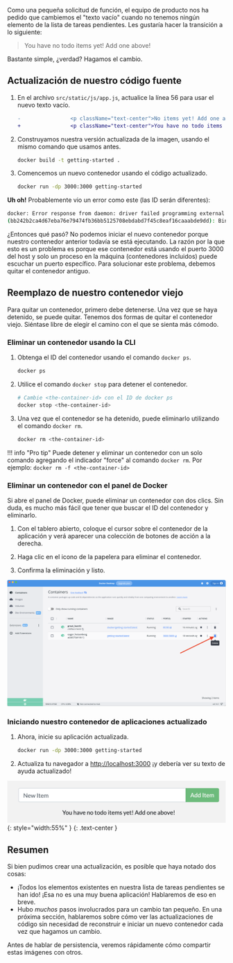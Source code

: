 
Como una pequeña solicitud de función, el equipo de producto nos ha pedido que cambiemos 
el "texto vacío" cuando no tenemos ningún elemento de la lista de tareas pendientes. Les 
gustaría hacer la transición a lo siguiente:

> You have no todo items yet! Add one above!

Bastante simple, ¿verdad? Hagamos el cambio.

## Actualización de nuestro código fuente

1. En el archivo `src/static/js/app.js`, actualice la línea 56 para usar el nuevo texto vacío.

    ```diff
    -                <p className="text-center">No items yet! Add one above!</p>
    +                <p className="text-center">You have no todo items yet! Add one above!</p>
    ```

1. Construyamos nuestra versión actualizada de la imagen, usando el mismo comando que usamos antes.

    ```bash
    docker build -t getting-started .
    ```

1. Comencemos un nuevo contenedor usando el código actualizado.

    ```bash
    docker run -dp 3000:3000 getting-started
    ```

**Uh oh!** Probablemente vio un error como este (las ID serán diferentes):

```bash
docker: Error response from daemon: driver failed programming external connectivity on endpoint laughing_burnell 
(bb242b2ca4d67eba76e79474fb36bb5125708ebdabd7f45c8eaf16caaabde9dd): Bind for 0.0.0.0:3000 failed: port is already allocated.
```

¿Entonces qué pasó? No podemos iniciar el nuevo contenedor porque nuestro contenedor anterior todavía se está 
ejecutando. La razón por la que esto es un problema es porque ese contenedor está usando el puerto 3000 del 
host y solo un proceso en la máquina (contenedores incluidos) puede escuchar un puerto específico. Para solucionar 
este problema, debemos quitar el contenedor antiguo.


## Reemplazo de nuestro contenedor viejo

Para quitar un contenedor, primero debe detenerse. Una vez que se haya detenido, se puede quitar. Tenemos dos 
formas de quitar el contenedor viejo. Siéntase libre de elegir el camino con el que se sienta más cómodo.


### Eliminar un contenedor usando la CLI

1. Obtenga el ID del contenedor usando el comando `docker ps`.

    ```bash
    docker ps
    ```

1. Utilice el comando `docker stop` para detener el contenedor.

    ```bash
    # Cambie <the-container-id> con el ID de docker ps
    docker stop <the-container-id>
    ```

1. Una vez que el contenedor se ha detenido, puede eliminarlo utilizando el comando `docker rm`.

    ```bash
    docker rm <the-container-id>
    ```

!!! info "Pro tip"
    Puede detener y eliminar un contenedor con un solo comando agregando el indicador "force" 
    al comando `docker rm`. Por ejemplo: `docker rm -f <the-container-id>`

### Eliminar un contenedor con el panel de Docker

Si abre el panel de Docker, puede eliminar un contenedor con dos clics. Sin duda, 
es mucho más fácil que tener que buscar el ID del contenedor y eliminarlo.

1. Con el tablero abierto, coloque el cursor sobre el contenedor de la aplicación y verá aparecer 
    una colección de botones de acción a la derecha.

1. Haga clic en el icono de la papelera para eliminar el contenedor.

1. Confirma la eliminación y listo.

![Docker Dashboard - removing a container](dashboard-removing-container.png)


### Iniciando nuestro contenedor de aplicaciones actualizado

1. Ahora, inicie su aplicación actualizada.

    ```bash
    docker run -dp 3000:3000 getting-started
    ```

1. Actualiza tu navegador a [http://localhost:3000](http://localhost:3000) ¡y debería ver su texto de ayuda actualizado!

![Updated application with updated empty text](todo-list-updated-empty-text.png){: style="width:55%" }
{: .text-center }



## Resumen

Si bien pudimos crear una actualización, es posible que haya notado dos cosas:

- ¡Todos los elementos existentes en nuestra lista de tareas pendientes se han ido! ¡Esa no es una muy buena aplicación!
Hablaremos de eso en breve.
- Hubo _muchos_ pasos involucrados para un cambio tan pequeño. En una próxima sección, hablaremos sobre cómo ver las 
actualizaciones de código sin necesidad de reconstruir e iniciar un nuevo contenedor cada vez que hagamos un cambio.

Antes de hablar de persistencia, veremos rápidamente cómo compartir estas imágenes con otros.
